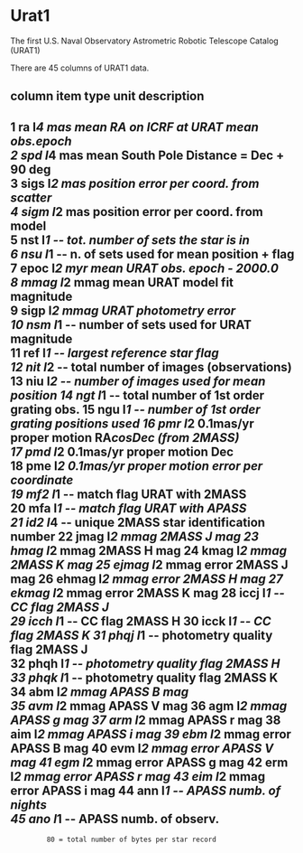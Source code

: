 # Urat1
The first U.S. Naval Observatory Astrometric Robotic Telescope Catalog (URAT1)

There are 45 columns of URAT1 data.



column item type  unit     description                             
------------------------------------------------------------------------
  1  ra      I*4  mas      mean RA on ICRF at URAT mean obs.epoch   
  2  spd     I*4  mas      mean South Pole Distance = Dec + 90 deg  
  3  sigs    I*2  mas      position error per coord. from scatter   
  4  sigm    I*2  mas      position error per coord. from model     
  5  nst     I*1  --       tot. number of sets the star is in       
  6  nsu     I*1  --       n. of sets used for mean position + flag 
  7  epoc    I*2  myr      mean URAT obs. epoch - 2000.0            
  8  mmag    I*2  mmag     mean URAT model fit magnitude            
  9  sigp    I*2  mmag     URAT photometry error                    
 10  nsm     I*1  --       number of sets used for URAT magnitude   
 11  ref     I*1  --       largest reference star flag              
 12  nit     I*2  --       total number of images (observations)
 13  niu     I*2  --       number of images used for mean position
 14  ngt     I*1  --       total number of 1st order grating obs.
 15  ngu     I*1  --       number of 1st order grating positions used
 16  pmr     I*2 0.1mas/yr proper motion RA*cosDec (from 2MASS)     
 17  pmd     I*2 0.1mas/yr proper motion Dec                        
 18  pme     I*2 0.1mas/yr proper motion error per coordinate       
 19  mf2     I*1  --       match flag URAT with 2MASS               
 20  mfa     I*1  --       match flag URAT with APASS               
 21  id2     I*4  --       unique 2MASS star identification number
 22  jmag    I*2  mmag     2MASS J mag
 23  hmag    I*2  mmag     2MASS H mag
 24  kmag    I*2  mmag     2MASS K mag
 25  ejmag   I*2  mmag     error 2MASS J mag
 26  ehmag   I*2  mmag     error 2MASS H mag
 27  ekmag   I*2  mmag     error 2MASS K mag
 28  iccj    I*1  --       CC flag 2MASS J                          
 29  icch    I*1  --       CC flag 2MASS H
 30  icck    I*1  --       CC flag 2MASS K
 31  phqj    I*1  --       photometry quality flag 2MASS J          
 32  phqh    I*1  --       photometry quality flag 2MASS H
 33  phqk    I*1  --       photometry quality flag 2MASS K
 34  abm     I*2  mmag     APASS B mag                              
 35  avm     I*2  mmag     APASS V mag
 36  agm     I*2  mmag     APASS g mag
 37  arm     I*2  mmag     APASS r mag
 38  aim     I*2  mmag     APASS i mag
 39  ebm     I*2  mmag     error APASS B mag
 40  evm     I*2  mmag     error APASS V mag
 41  egm     I*2  mmag     error APASS g mag
 42  erm     I*2  mmag     error APASS r mag
 43  eim     I*2  mmag     error APASS i mag
 44  ann     I*1  --       APASS numb. of nights                    
 45  ano     I*1  --       APASS numb. of observ.                  
------------------------------------------------------------------------
             80 = total number of bytes per star record

